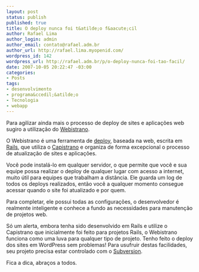 ```yaml
--- 
layout: post
status: publish
published: true
title: O deploy nunca foi t&atilde;o f&aacute;cil
author: Rafael Lima
author_login: admin
author_email: contato@rafael.adm.br
author_url: http://rafael.lima.myopenid.com/
wordpress_id: 142
wordpress_url: http://rafael.adm.br/p/o-deploy-nunca-foi-tao-facil/
date: 2007-10-05 20:22:47 -03:00
categories: 
- Posts
tags: 
- desenvolvimento
- programa&ccedil;&atilde;o
- Tecnologia
- webapp
---
```

Para agilizar ainda mais o processo de deploy de sites e aplica&ccedil;&otilde;es web sugiro a utiliza&ccedil;&atilde;o do <a href="http://labs.peritor.com/webistrano">Webistrano</a>.

O Webistrano &eacute; uma ferramenta de <a href="http://www.webopedia.com/TERM/D/deploy.html">deploy</a>, baseada na web, escrita em <a href="http://rubyonrails.com">Rails</a>, que utiliza o <a href="http://www.capify.org/">Capistrano</a> e organiza de forma excepcional o processo de atualiza&ccedil;&atilde;o de sites e aplica&ccedil;&otilde;es.

Voc&ecirc; pode instal&aacute;-lo em qualquer servidor, o que permite que voc&ecirc; e sua equipe possa realizar o deploy de qualquer lugar com acesso a internet, muito &uacute;til para equipes que trabalham a dist&acirc;ncia. Ele guarda um log de todos os deploys realizados, ent&atilde;o voc&ecirc; a qualquer momento consegue acessar quando o site foi atualizado e por quem.

Para completar, ele possui todas as configura&ccedil;&otilde;es, o desenvolvedor &eacute; realmente inteligente e conhece a fundo as necessidades para manuten&ccedil;&atilde;o de projetos web.

S&oacute; um alerta, embora tenha sido desenvolvido em Rails e utilize o Capistrano que inicialmente foi feito para projetos Rails, o Webistrano funciona como uma luva para qualquer tipo de projeto. Tenho feito o deploy dos sites em WordPress sem problemas!
Para usufruir destas facilidades, seu projeto precisa estar controlado com o <a href="http://subversion.tigris.org/">Subversion</a>.

Fica a dica, abra&ccedil;os a todos.
